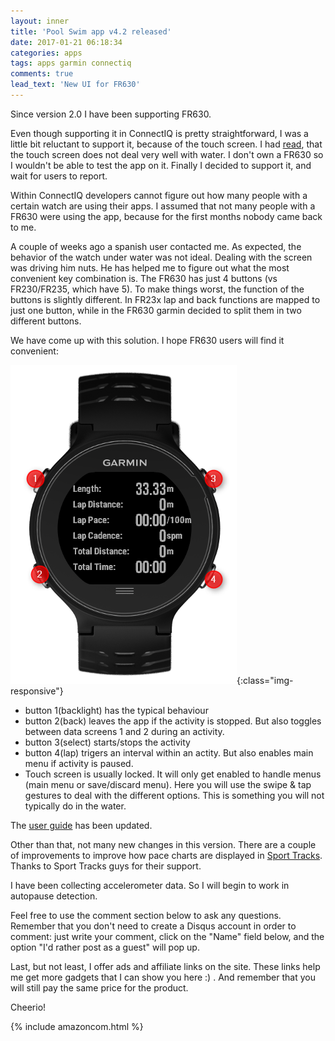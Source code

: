 ```yaml
---
layout: inner
title: 'Pool Swim app v4.2 released'
date: 2017-01-21 06:18:34
categories: apps
tags: apps garmin connectiq
comments: true
lead_text: 'New UI for FR630'
---
```

Since version 2.0 I have been supporting FR630. 

Even though supporting it in ConnectIQ is pretty straightforward, I was a little bit reluctant to support it, because of the touch screen. 
I had [read](https://www.dcrainmaker.com/2015/12/garmin-forerunner-630-depth-review.html#backlight-touchscreen-display), that the touch screen does not deal very well with water. I don't own a FR630 so I wouldn't be able to test the app on it. 
Finally I decided to support it, and wait for users to report. 

Within ConnectIQ developers cannot figure out how many people with a certain watch are using their apps. I assumed that not many people with a FR630 were using the app, because for the first months nobody came back to me. 

A couple of weeks ago a spanish user contacted me. As expected, the behavior of the watch under water was not ideal. Dealing with the screen was driving him nuts. 
He has helped me to figure out what the most convenient key combination is. The FR630 has just 4 buttons (vs FR230/FR235, which have 5). To make things worst, the function of the buttons is slightly different. In FR23x lap and back functions are mapped to just one button, while in the FR630 garmin decided to split them in two different buttons.

We have come up with this solution. I hope FR630 users will find it convenient:

![swimming-pool-image](/images/FR630.png){:class="img-responsive"}


+ button 1(backlight) has the typical behaviour
+ button 2(back) leaves the app if the activity is stopped. But also toggles between data screens 1 and 2 during an activity.
+ button 3(select) starts/stops the activity
+ button 4(lap) trigers an interval within an actity. But also enables main menu if activity is paused.
+ Touch screen is usually locked. It will only get enabled to handle menus (main menu or save/discard menu). Here you will use the swipe & tap gestures to deal with the different options. This is something you will not typically do in the water.

The [user guide](https://danipindado.github.io/downloads/pool_swim_user_guide.pdf) has been updated.

Other than that, not many new changes in this version. There are a couple of improvements to improve how pace charts are displayed in [Sport Tracks](www.sporttracks.mobi). Thanks to Sport Tracks guys for their support.

I have been collecting accelerometer data. So I will begin to work in autopause detection.  

Feel free to use the comment section below to ask any questions. 
Remember that you don't need to create a Disqus account in order to comment: just write your comment, click on the "Name" field below, and the option "I'd rather post as a guest" will pop up.

Last, but not least, I offer ads and affiliate links on the site. These links help me get more gadgets that I can show you here :) . And remember that you will still pay the same price for the product. 

Cheerio! 

{% include amazoncom.html %}
